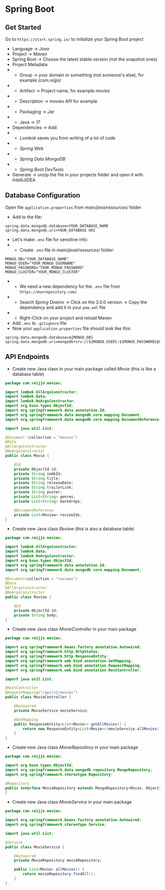 # Spring Boot

## Get Started

Go to `https://start.spring.io/` to initialize your Spring Boot project

- Language -> _Java_
- Project -> _Maven_
- Spring Boot -> Choose the latest stable version (not the snapshot ones)
- Project Metadata:
- - Group -> your domain or something (not someone's else), for example _(com.reijjo)_
- - Artifact -> Project name, for example _movies_
- - Description -> _movies API_ for example
- - Packaging -> _Jar_
- - Java -> _17_
- Dependencies -> Add:
- - _Lombok_ saves you from writing of a lot of code
- - _Spring Web_
- - _Spring Data MongoDB_
- - _Spring Boot DevTools_
- Generate -> unzip the file in your projects folder and open it with IntelliJIDEA

## Database Configuration
Open file `application.properties` from _main/java/resources/_ folder
- Add to the file:
```
spring.data.mongodb.database=YOUR_DATABASE_NAME
spring.data.mongodb.uri=YOUR_DATABASE URI
```
- Let's make `.env` file for sensitive info:
- - Create `.env` file in _main/java/resources/_ folder:
```
MONGO_DB="YOUR_DATABASE_NAME"
MONGO_USER="YOUR_MONGO_USERNAME"
MONGO_PASSWORD="YOUR_MONGO_PASSWORD"
MONGO_CLUSTER="YOUR_MONGO_CLUSTER"
```
- - We need a new dependency for the `.env` file from `https://mvnrepository.com/`
- - Search _Spring Dotenv_ -> Click on the 3.0.0 version -> Copy the dependency and add it in your `pom.xml` file
- - Right-Click on your project and reload Maven
- Add `.env` to `.gitignore` file
- Now your `application.properties` file should look like this:
```
spring.data.mongodb.database=${MONGO_DB}
spring.data.mongodb.uri=mongodb+srv://${MONGO_USER}:${MONGO_PASSWORD}@${MONGO_CLUSTER}
```

## API Endpoints
- Create new Java class in your main package called _Movie_ (this is like a database table)
```java
package com.reijjo.movies;

import lombok.AllArgsConstructor;
import lombok.Data;
import lombok.NoArgsConstructor;
import org.bson.types.ObjectId;
import org.springframework.data.annotation.Id;
import org.springframework.data.mongodb.core.mapping.Document;
import org.springframework.data.mongodb.core.mapping.DocumentReference;

import java.util.List;

@Document (collection = "movies")
@Data
@AllArgsConstructor
@NoArgsConstructor
public class Movie {

	@Id
	private ObjectId id;
	private String imdbId;
	private String title;
	private String releaseDate;
	private String trailerLink;
	private String poster;
	private List<String> genres;
	private List<String> backdrops;

	@DocumentReference
	private List<Review> reviewIds;
}

```

- Create new Java class _Review_ (this is also a database table)
```java
package com.reijjo.movies;

import lombok.AllArgsConstructor;
import lombok.Data;
import lombok.NoArgsConstructor;
import org.bson.types.ObjectId;
import org.springframework.data.annotation.Id;
import org.springframework.data.mongodb.core.mapping.Document;

@Document(collection = "reviews")
@Data
@AllArgsConstructor
@NoArgsConstructor
public class Review {

	@Id
	private ObjectId id;
	private String body;
}

```

- Create new Java class _MovieController_ in your main package
```java
package com.reijjo.movies;

import org.springframework.beans.factory.annotation.Autowired;
import org.springframework.http.HttpStatus;
import org.springframework.http.ResponseEntity;
import org.springframework.web.bind.annotation.GetMapping;
import org.springframework.web.bind.annotation.RequestMapping;
import org.springframework.web.bind.annotation.RestController;

import java.util.List;

@RestController
@RequestMapping("/api/v1/movies")
public class MovieController {

	@Autowired
	private MovieService movieService;

	@GetMapping
	public ResponseEntity<List<Movie>> getAllMovies() {
		return new ResponseEntity<List<Movie>>(movieService.allMovies(), HttpStatus.OK);
	}
}
```

- Create new Java class _MovieRepository_ in your main package
```java
package com.reijjo.movies;

import org.bson.types.ObjectId;
import org.springframework.data.mongodb.repository.MongoRepository;
import org.springframework.stereotype.Repository;

@Repository
public interface MovieRepository extends MongoRepository<Movie, ObjectId> {
}

```
- Create new Java class _MovieService_ in your main package
```java
package com.reijjo.movies;

import org.springframework.beans.factory.annotation.Autowired;
import org.springframework.stereotype.Service;

import java.util.List;

@Service
public class MovieService {

	@Autowired
	private MovieRepository movieRepository;

	public List<Movie> allMovies() {
		return movieRepository.findAll();
	}
}

```